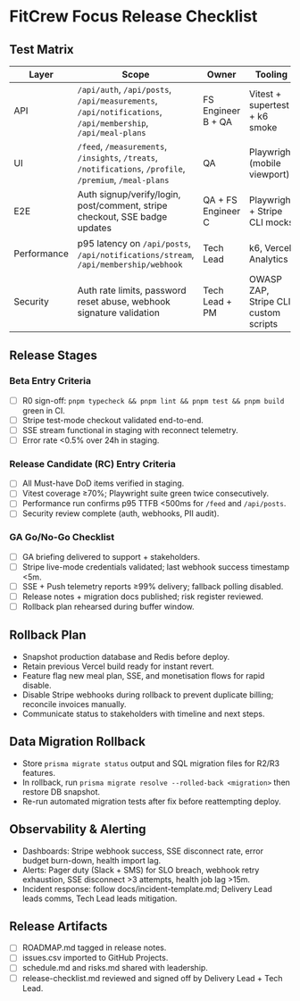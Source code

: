 # FitCrew Focus Release Checklist

## Test Matrix
| Layer | Scope | Owner | Tooling | Cadence |
| --- | --- | --- | --- | --- |
| API | `/api/auth`, `/api/posts`, `/api/measurements`, `/api/notifications`, `/api/membership`, `/api/meal-plans` | FS Engineer B + QA | Vitest + supertest + k6 smoke | Per commit + nightly perf |
| UI | `/feed`, `/measurements`, `/insights`, `/treats`, `/notifications`, `/profile`, `/premium`, `/meal-plans` | QA | Playwright (mobile viewport) | Per release candidate |
| E2E | Auth signup/verify/login, post/comment, stripe checkout, SSE badge updates | QA + FS Engineer C | Playwright + Stripe CLI mocks | Pre-RC + GA dress rehearsal |
| Performance | p95 latency on `/api/posts`, `/api/notifications/stream`, `/api/membership/webhook` | Tech Lead | k6, Vercel Analytics | R1 exit + buffer window |
| Security | Auth rate limits, password reset abuse, webhook signature validation | Tech Lead + PM | OWASP ZAP, Stripe CLI, custom scripts | R0 exit + pre-GA |

## Release Stages
### Beta Entry Criteria
- [ ] R0 sign-off: `pnpm typecheck && pnpm lint && pnpm test && pnpm build` green in CI.
- [ ] Stripe test-mode checkout validated end-to-end.
- [ ] SSE stream functional in staging with reconnect telemetry.
- [ ] Error rate <0.5% over 24h in staging.

### Release Candidate (RC) Entry Criteria
- [ ] All Must-have DoD items verified in staging.
- [ ] Vitest coverage ≥70%; Playwright suite green twice consecutively.
- [ ] Performance run confirms p95 TTFB <500ms for `/feed` and `/api/posts`.
- [ ] Security review complete (auth, webhooks, PII audit).

### GA Go/No-Go Checklist
- [ ] GA briefing delivered to support + stakeholders.
- [ ] Stripe live-mode credentials validated; last webhook success timestamp <5m.
- [ ] SSE + Push telemetry reports ≥99% delivery; fallback polling disabled.
- [ ] Release notes + migration docs published; risk register reviewed.
- [ ] Rollback plan rehearsed during buffer window.

## Rollback Plan
- Snapshot production database and Redis before deploy.
- Retain previous Vercel build ready for instant revert.
- Feature flag new meal plan, SSE, and monetisation flows for rapid disable.
- Disable Stripe webhooks during rollback to prevent duplicate billing; reconcile invoices manually.
- Communicate status to stakeholders with timeline and next steps.

## Data Migration Rollback
- Store `prisma migrate status` output and SQL migration files for R2/R3 features.
- In rollback, run `prisma migrate resolve --rolled-back <migration>` then restore DB snapshot.
- Re-run automated migration tests after fix before reattempting deploy.

## Observability & Alerting
- Dashboards: Stripe webhook success, SSE disconnect rate, error budget burn-down, health import lag.
- Alerts: Pager duty (Slack + SMS) for SLO breach, webhook retry exhaustion, SSE disconnect >3 attempts, health job lag >15m.
- Incident response: follow docs/incident-template.md; Delivery Lead leads comms, Tech Lead leads mitigation.

## Release Artifacts
- [ ] ROADMAP.md tagged in release notes.
- [ ] issues.csv imported to GitHub Projects.
- [ ] schedule.md and risks.md shared with leadership.
- [ ] release-checklist.md reviewed and signed off by Delivery Lead + Tech Lead.
